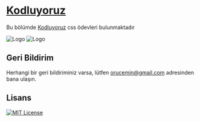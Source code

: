 
# [Kodluyoruz](https://kodluyoruz.org/)

Bu bölümde [Kodluyoruz](https://kodluyoruz.org/) css ödevleri bulunmaktadır


![Logo](https://kodluyoruz.org/wp-content/uploads/2022/05/kodluyoruz_yatay_slogan-300x35.png)
![Logo](https://app.patika.dev/staticFiles/newPatikaLogo.svg)

    
## Geri Bildirim

Herhangi bir geri bildiriminiz varsa, lütfen orucemin@gmail.com adresinden bana ulaşın.

  
## Lisans
[![MIT License](https://img.shields.io/badge/License-MIT-green.svg)](https://choosealicense.com/licenses/mit/)


  